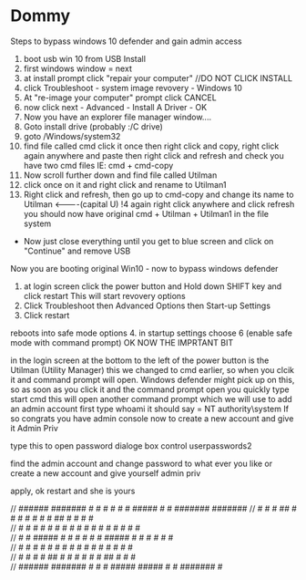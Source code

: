 # Dommy

Steps to bypass windows 10 defender and gain admin access

1. boot usb win 10 from USB Install
2. first windows window = next
3. at install prompt click "repair your computer" //DO NOT CLICK INSTALL
4. click Troubleshoot - system image revovery - Windows 10
5. At "re-image your computer" prompt click CANCEL
6. now click next - Advanced - Install A Driver - OK
7. Now you have an explorer file manager window....
8. Goto install drive (probably :/C drive)
9. goto /Windows/system32
10. find file called cmd click it once then right click and copy, right click again anywhere and paste then right
click and refresh and check you have two cmd files IE: cmd + cmd-copy
11. Now scroll further down and find file called Utilman
12. click once on it and right click and rename to Utilman1
13. Right click and refresh, then go up to cmd-copy and change its name to Utilman <----(capital U)
!4 again right click anywhere and click refresh
you should now have original cmd + Utilman + Utilman1 in the file system
 - Now just close everything until you get to blue screen and click on "Continue" and remove USB
 
 Now you are booting original Win10 - now to bypass windows defender
 
 1. at login screen click the power button and Hold down SHIFT key and click restart
 This will start revovery options
 2. Click Troubleshoot then Advanced Options then Start-up Settings
 3. Click restart
 
 reboots into safe mode options
  4. in startup settings choose 6 (enable safe mode with command prompt)
  OK NOW THE IMPRTANT BIT
  
  in the login screen at the bottom to the left of the power button is the Utilman (Utility Manager) 
  this we changed to cmd earlier, so when you clcik it and command prompt will open.
  Windows defender might pick up on this, so as soon as you click it and the command prompt open you quickly type
  start cmd
  this will open another command prompt which we will use to add an admin account
  first type
  whoami
  it should say = NT authority\system
  If so congrats you have admin console
  now to create a new account and give it Admin Priv
  
  type this to open password dialoge box
  control userpasswords2
  
  find the admin account and change password to what ever you like
  or create a new account and give yourself admin priv
  
  apply, ok restart and she is yours
  
  
// ######  ####### #     # #     #      #     #  #####       #     # ####### ####### 
// #     # #       ##    #  #   #       #     # #     #      ##    # #     #    #    
// #     # #       # #   #   # #        #     # #            # #   # #     #    #    
// #     # #####   #  #  #    #         #     #  #####       #  #  # #     #    #    
// #     # #       #   # #    #         #     #       #      #   # # #     #    #    
// #     # #       #    ##    #         #     # #     #      #    ## #     #    #    
// ######  ####### #     #    #          #####   #####       #     # #######    #  
 
 


